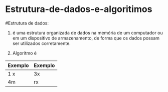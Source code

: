 # Estrutura-de-dados-e-algoritimos

#Estrutura de dados:
1. é uma estrutura organizada de dados na memória de um computador ou em um dispositivo de armazenamento, de forma que os dados possam ser utilizados corretamente.

2. Algoritmo é 

Exemplo | Exemplo
--------|-------
1 x     | 3x
4m      | rx